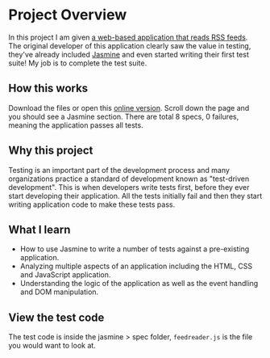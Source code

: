 # Project Overview

In this project I am given [a web-based application that reads RSS feeds](http://github.com/udacity/frontend-nanodegree-feedreader). The original developer of this application clearly saw the value in testing, they've already included [Jasmine](http://jasmine.github.io/) and even started writing their first test suite! My job is to complete the test suite.

## How this works
Download the files or open this [online version](). Scroll down the page and you should see a Jasmine section. There are total 8 specs, 0 failures, meaning the application passes all tests. 

## Why this project

Testing is an important part of the development process and many organizations practice a standard of development known as "test-driven development". This is when developers write tests first, before they ever start developing their application. All the tests initially fail and then they start writing application code to make these tests pass.


## What I learn

* How to use Jasmine to write a number of tests against a pre-existing application.
* Analyzing multiple aspects of an application including the HTML, CSS and JavaScript application. 
* Understanding the logic of the application as well as the event handling and DOM manipulation.

## View the test code

The test code is inside the jasmine > spec folder, `feedreader.js` is the file you would want to look at.